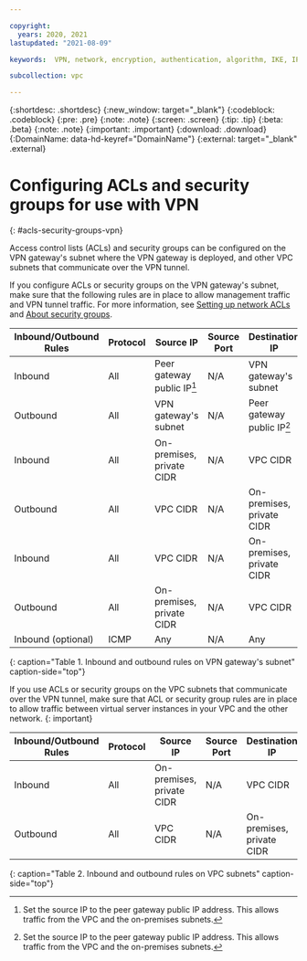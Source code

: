 ```yaml
---

copyright:
  years: 2020, 2021
lastupdated: "2021-08-09"

keywords:  VPN, network, encryption, authentication, algorithm, IKE, IPsec, policies, gateway

subcollection: vpc

---
```


{:shortdesc: .shortdesc}
{:new_window: target="_blank"}
{:codeblock: .codeblock}
{:pre: .pre}
{:note: .note}
{:screen: .screen}
{:tip: .tip}
{:beta: .beta}
{:note: .note}
{:important: .important}
{:download: .download}
{:DomainName: data-hd-keyref="DomainName"}
{:external: target="_blank" .external}

# Configuring ACLs and security groups for use with VPN
{: #acls-security-groups-vpn}

Access control lists (ACLs) and security groups can be configured on the VPN gateway's subnet where the VPN gateway is deployed, and other VPC subnets that communicate over the VPN tunnel.

If you configure ACLs or security groups on the VPN gateway's subnet, make sure that the following rules are in place to allow management traffic and VPN tunnel traffic. For more information, see [Setting up network ACLs](/docs/vpc?topic=vpc-using-acls) and [About security groups](/docs/vpc?topic=vpc-using-security-groups).

| Inbound/Outbound Rules | Protocol | Source IP | Source Port | Destination IP | Destination Port |
|--------------|------|------|------|------|------------------|
| Inbound | All | Peer gateway public IP[^IP] | N/A | VPN gateway's subnet | N/A
| Outbound | All  | VPN gateway's subnet | N/A | Peer gateway public IP[^IP2] | N/A
| Inbound | All | On-premises, private CIDR | N/A | VPC CIDR | N/A
| Outbound | All  | VPC CIDR | N/A | On-premises, private CIDR | N/A
| Inbound | All  | VPC CIDR | N/A | On-premises, private CIDR | N/A
| Outbound | All | On-premises, private CIDR | N/A | VPC CIDR | N/A
| Inbound (optional) | ICMP | Any | N/A | Any | N/A
{: caption="Table 1. Inbound and outbound rules on VPN gateway's subnet" caption-side="top"}

If you use ACLs or security groups on the VPC subnets that communicate over the VPN tunnel, make sure that ACL or security group rules are in place to allow traffic between virtual server instances in your VPC and the other network.
{: important}

| Inbound/Outbound Rules | Protocol | Source IP | Source Port | Destination IP | Destination Port |
|--------------|------|------|------|------|------------------|
| Inbound | All | On-premises, private CIDR | N/A | VPC CIDR | N/A
| Outbound | All | VPC CIDR | N/A | On-premises, private CIDR | N/A
{: caption="Table 2. Inbound and outbound rules on VPC subnets" caption-side="top"}

[^IP]:Set the source IP to the peer gateway public IP address. This allows traffic from the VPC and the on-premises subnets.

[^IP2]:Set the source IP to the peer gateway public IP address. This allows traffic from the VPC and the on-premises subnets.
